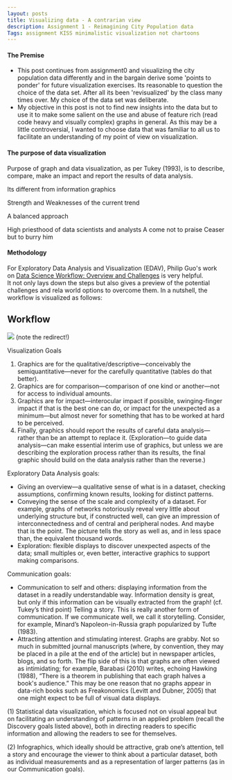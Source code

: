 ```yaml
---
layout: posts
title: Visualizing data - A contrarian view
description: Assignment 1 - Reimagining City Population data
Tags: assignment KISS minimalistic visualization not chartoons
---
```


#### The Premise
* This post continues from assignment0 and visualizing the city population data differently and in the bargain derive some 'points to ponder' for future visualization exercises.  Its reasonable to question the choice of the data set.  After all its been 'revisualized' by the class many times over.  My choice of the data set was deliberate.  
* My objective in this post is not to find new insights into the data but to use it to make some salient on the use and abuse of feature rich (read code heavy and visually complex) graphs in general. 
As this may be a little controversial, I wanted to choose data that was familiar to all us to facilitate an understanding of my point of view on visualization.

#### The purpose of data visualization
Purpose of graph and data visualization, as per Tukey (1993), is to describe, compare, make an impact and report the results of data analysis. 

Its different from information graphics

Strength and Weaknesses of the current trend

A balanced approach

High priesthood of data scientists and analysts
A come not to praise Ceaser but to burry him

#### Methodology
For Exploratory Data Analysis and Visualization (EDAV), Philip Guo's work on [Data Science Workflow: Overview and Challenges](http://cacm.acm.org/blogs/blog-cacm/169199-data-science-workflow-overview-and-challenges/fulltext) is very helpful.  
It not only lays down the steps but also gives a preview of the potential challenges and rela world options to overcome them.  In a nutshell, the workflow is visualized as follows:
## Workflow
[![](http://cacm.acm.org/system/assets/0001/3678/rp-overview.jpg)](http://cacm.acm.org/blogs/blog-cacm/169199-data-science-workflow-overview-and-challenges/fulltext) (note the redirect!)



Visualization Goals
1. Graphics are for the qualitative/descriptive—conceivably the semiquantitative—never 
for the carefully quantitative (tables do that better). 
2. Graphics are for comparison—comparison of one kind or another—not for access to 
individual amounts. 
3. Graphics are for impact—interocular impact if possible, swinging-finger impact if that 
is the best one can do, or impact for the unexpected as a minimum—but almost never for 
something that has to be worked at hard to be perceived. 
4. Finally, graphics should report the results of careful data analysis—rather than be an 
attempt to replace it. (Exploration—to guide data analysis—can make essential interim 
use of graphics, but unless we are describing the exploration process rather than its 
results, the final graphic should build on the data analysis rather than the reverse.) 

Exploratory Data Analysis goals: 
- Giving an overview—a qualitative sense of what is in a dataset, checking assumptions, 
confirming known results, looking for distinct patterns. 
- Conveying the sense of the scale and complexity of a dataset. For example, graphs of 
networks notoriously reveal very little about underlying structure but, if constructed well, 
can give an impression of interconnectedness and of central and peripheral nodes. And 
maybe that is the point. The picture tells the story as well as, and in less space than, the 
equivalent thousand words. 
- Exploration: flexible displays to discover unexpected aspects of the data; small multiples 
or, even better, interactive graphics to support making comparisons.

Communication goals: 
- Communication to self and others: displaying information from the dataset in a readily 
understandable way. Information density is great, but only if this information can be 
visually extracted from the graph! (cf. Tukey’s third point) 
Telling a story. This is really another form of communication. If we communicate well, 
we call it storytelling. Consider, for example, Minard’s Napoleon-in-Russia graph 
popularized by Tufte (1983). 
- Attracting attention and stimulating interest. Graphs are grabby. Not so much in 
submitted journal manuscripts (where, by convention, they may be placed in a pile at the 
end of the article) but in newspaper articles, blogs, and so forth. The flip side of this is 
that graphs are often viewed as intimidating; for example, Barabasi (2010) writes, 
echoing Hawking (1988), “There is a theorem in publishing that each graph halves a 
book's audience.” This may be one reason that no graphs appear in data-rich books such 
as Freakonomics (Levitt and Dubner, 2005) that one might expect to be full of visual data 
displays. 

(1) Statistical data visualization, which is focused not on visual appeal but on facilitating an 
understanding of patterns in an applied problem (recall the Discovery goals listed above), both in 
directing readers to specific information and allowing the readers to see for themselves. 
 
(2) Infographics, which ideally should be attractive, grab one’s attention, tell a story and 
encourage the viewer to think about a particular dataset, both as individual measurements and as 
a representation of larger patterns (as in our Communication goals). 
